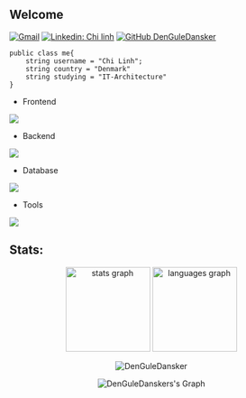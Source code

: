 ## Welcome

[![Gmail](https://img.shields.io/badge/-Gmail-c14438?style=flat&logo=Gmail&logoColor=white)](mailto:chilinhm@gmail.com)
[![Linkedin: Chi linh](https://img.shields.io/badge/-chilinh-blue?style=flat-square&logo=Linkedin&logoColor=white&link=https://www.linkedin.com/in/chi-linh-mac/)](https://www.linkedin.com/in/chi-linh-mac/)
[![GitHub DenGuleDansker](https://img.shields.io/github/followers/DenGuleDansker?label=follow&style=social)](https://github.com/DenGuleDansker)

```golang
public class me{
    string username = "Chi Linh";
    string country = "Denmark"
    string studying = "IT-Architecture"
}

```
- Frontend
<p align="left">
    <a href=["https://skillicons.dev"](https://www.linkedin.com/in/chi-linh-mac/)>
    <img src="https://skillicons.dev/icons?i=javascript,html,css" />
    </a>
</p>

- Backend
<p align="left">
    <a href=["https://skillicons.dev"](https://www.linkedin.com/in/chi-linh-mac/)>
    <img src="https://skillicons.dev/icons?i=cs,nodejs" />
    </a>
</p>

- Database
<p align="left">
    <a href=["https://skillicons.dev"](https://www.linkedin.com/in/chi-linh-mac/)>
    <img src="https://skillicons.dev/icons?i=mongodb,postgres,sqlite" />
    </a>
</p>

- Tools
<p align="left">
    <a href=["https://skillicons.dev"](https://www.linkedin.com/in/chi-linh-mac/)>
    <img src="https://skillicons.dev/icons?i=azure,visualstudio,vscode,docker,github,postman,dotnet,wasm" />
    </a>
</p>

## Stats:
<div align="center">
  <img src="https://github-readme-stats.vercel.app/api?username=denguledansker&hide_title=false&hide_rank=false&show_icons=true&include_all_commits=true&count_private=true&disable_animations=false&theme=gotham&locale=en&hide_border=false&order=1" height="150" alt="stats graph"  />
  <img src="https://github-readme-stats.vercel.app/api/top-langs?username=denguledansker&locale=en&hide_title=false&layout=compact&card_width=320
&langs_count=5&theme=gotham&hide_border=false&order=2" height="150" alt="languages graph"  />
<p align="center"><img align="center" src="https://github-profile-summary-cards.vercel.app/api/cards/profile-details?username=DenGuleDansker&theme=gotham" alt="DenGuleDansker" /></p>
    
![DenGuleDanskers's Graph](https://github-readme-activity-graph.vercel.app/graph?username=DenGuleDansker&custom_title=DenGuleDanskers's%20GitHub%20Activity%20Graph&bg_color=0C1014&color=2AA889&line=2AA889&point=2AA889&area_color=599CAB&title_color=#2AA889&area=true)
<br>
</div>




